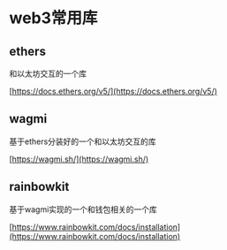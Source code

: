 # web3常用库


## ethers
和以太坊交互的一个库

[https://docs.ethers.org/v5/](https://docs.ethers.org/v5/)

## wagmi
基于ethers分装好的一个和以太坊交互的库

[https://wagmi.sh/](https://wagmi.sh/)

## rainbowkit
基于wagmi实现的一个和钱包相关的一个库

[https://www.rainbowkit.com/docs/installation](https://www.rainbowkit.com/docs/installation)